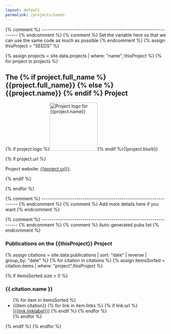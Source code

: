 ```yaml
---
layout: default
permalink: /projects/seeds
---
```


{% comment %} ------------------------------------------------------------------ {% endcomment %} 
{% comment %} Set the variable here so that we can use the same code as much as possible {% endcomment %} 
{% assign thisProject = "SEEDS" %}

{% assign projects = site.data.projects | where: "name", thisProject %}
{% for project in projects %}

## The {% if project.full_name %}  {{project.full_name}} {% else %} {{project.name}} {% endif %} Project

  <p>{% if project.logo %}<img src="/assets/img/project_logos/{{project.logo}}" alt="Project logo for {{project.name}}" width="150" >{% endif %}{{project.blurb}}</p>

  {% if project.url %}<p>Project website: <a href="{{ project.url }}" target="_blank">{{project.url}}</a>.</p>{% endif %}

  {% endfor %}

{% comment %} ------------------------------------------------------------------ {% endcomment %} 
{% comment %} Add more details here if you want {% endcomment %} 


{% comment %} ------------------------------------------------------------------ {% endcomment %} 
{% comment %} Auto-generated pubs list {% endcomment %} 

### Publications on the {{thisProject}} Project


{% assign citations = site.data.publications |  sort: "date" | reverse | group_by: "date" %}
{% for citation in citations %}
{% assign itemsSorted = citation.items | where: "project",thisProject %}

{% if itemsSorted.size > 0 %}
<h3>{{ citation.name }}</h3>
  <ul class="pubs">
  {% for item in itemsSorted %}<li>{{item.citation}}        
    {% for link in item.links %}
      {% if link.url %}<a href="{{link.url}}" target="_blank">[{{link.linklabel}}]</a>
      {% endif %}
    {% endfor %}
    </li>
  {% endfor %}
  </ul>
  {% endif %}
{% endfor %}

